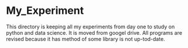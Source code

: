 # My_Experiment
This directory is keeping all my experiments from day one to study on python and data science. It is moved from googel drive. All programs are revised because it has method of some library is not up-tod-date. 
